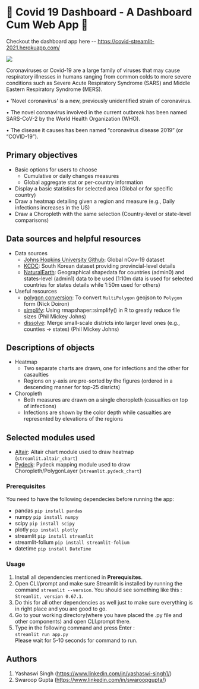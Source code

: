 # 🦠 Covid 19 Dashboard - A Dashboard Cum Web App 🦠

Checkout the dashboard app here -- https://covid-streamlit-2021.herokuapp.com/
<br>

![](https://www.apta.com/wp-content/uploads/home-banner-1.jpg)

Coronaviruses or Covid-19 are a large family of viruses that may cause respiratory illnesses in humans ranging from common colds to more severe conditions such as Severe Acute Respiratory Syndrome (SARS) and Middle Eastern Respiratory Syndrome (MERS).

• 'Novel coronavirus' is a new, previously unidentified strain of coronavirus.

• The novel coronavirus involved in the current outbreak has been named SARS-CoV-2 by the World Health Organization (WHO).

• The disease it causes has been named “coronavirus disease 2019” (or “COVID-19”).

## Primary objectives
* Basic options for users to choose
  * Cumulative or daily changes measures
  * Global aggregate stat or per-country information
* Display a basic statistics for selected area (Global or for specific country)
* Draw a heatmap detailing given a region and measure (e.g., Daily infections increases in the US)
* Draw a Choropleth with the same selection (Country-level or state-level comparisons)

## Data sources and helpful resources
* Data sources
  * [Johns Hopkins University Github](https://github.com/CSSEGISandData/COVID-19): Global nCov-19 dataset
  * [KCDC](http://ncov.mohw.go.kr/): South Korean dataset providing provincial-level details
  * [NaturalEarth](http://naturalearthdata.com/): Geographical shapedata for countries (admin0) and states-level (admin1) data to be used (1:10m data is used for selected countries for states details while 1:50m used for others)
* Useful resources
  * [polygon conversion](https://gist.github.com/mapmeld/8742ae89c6d687171d00/): To convert `MultiPolygon` geojson to `Polygon` form (Nick Doiron)
  * [simplify](https://philmikejones.me/tutorials/2016-09-29-simplify-polygons-without-creating-slivers/): Using rmapshaper::simplify() in R to greatly reduce file sizes (Phil Mickey Johns)
  * [dissolve](https://philmikejones.me/tutorials/2015-09-03-dissolve-polygons-in-r//): Merge small-scale districts into larger level ones (e.g., counties -> states) (Phil Mickey Johns)

## Descriptions of objects
* Heatmap
  * Two separate charts are drawn, one for infections and the other for casaulties
  * Regions on y-axis are pre-sorted by the figures (ordered in a descending manner for top-25 disricts)
* Choropleth
  * Both measures are drawn on a single choropleth (casualties on top of infections)
  * Infections are shown by the color depth while casualties are represented by elevations of the regions
  
## Selected modules used
  * [Altair](http://altair-viz.github.io/): Altair chart module used to draw heatmap (`streamlit.altair_chart`)
  * [Pydeck](http://pydeck.gl/): Pydeck mapping module used to draw Choropleth/PolygonLayer (`streamlit.pydeck_chart`)


### Prerequisites

You need to have the following dependecies before running the app:

- pandas `pip install pandas`
- numpy `pip install numpy`
- scipy `pip install scipy`
- plotly `pip install plotly`
- streamlit `pip install streamlit`
- streamlit-folium `pip install streamlit-folium`
- datetime `pip install DateTime`


### Usage

1. Install all dependencies mentioned in __Prerequisites__.
2. Open CLI/prompt and make sure Streamlit is installed by running the command `streamlit --version`. You should see something like this : `Streamlit, version 0.67.1`.
3. Do this for all other dependencies as well just to make sure everything is in right place and you are good to go.
4. Go to your working directory(where you have placed the .py file and other components) and open CLI.prompt there.
5. Type in the following command and press Enter :<br>
   `streamlit run app.py`<br>
   Please wait for 5-10 seconds for command to run.

## Authors

1. Yashaswi Singh (https://www.linkedin.com/in/yashaswi-singh1/)
2. Swaroop Gupta (https://www.linkedin.com/in/swaroopgupta/)
